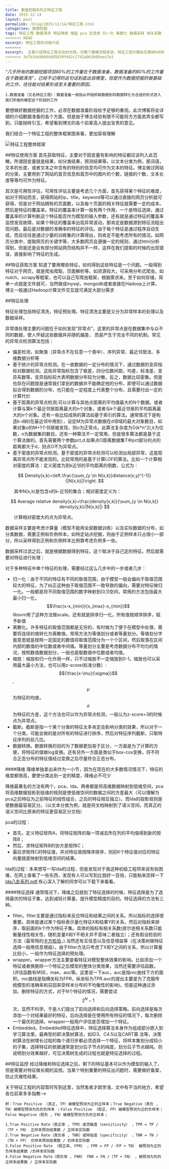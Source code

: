```yaml
---
title: 数据挖掘系列之特征工程
date: 2015-12-14
layout: post
permalink: /blog/2015/12/14/特征工程.html
categories: 数据挖掘
tags: 特征工程 数据清洗 特征降维 增益 pca 互信息 归一化 离散化 数据采样 相关系数 卡方检验
<<<<<<< HEAD
excerpt: 特征工程的详细介绍
=======
excerpt:  主要介绍特征工程涉及的东西，对整个建模流程来说，特征工程大概会花费80%的精力
>>>>>>> 3e7b34a908d4d05839fd42c2742a863b80aea7e3
---
```


*“几乎所有的数据挖掘项目80%的工作量在于数据准备，数据准备的80%的工作量在于数据清洗”，已经不记得的这句话到底出自哪里，但是作为数据挖掘的做基础的工作，往往能对结果形成至关重要的原因。*
    
    1.数据准备（又名特征工程）：数据准备一般指从开始抓取数据到将数据转化为合适的形式进入我们所做的模型这个阶段的工作

要想做好数据挖掘的工作，必须在数据准备阶段给予足够的重视。此次博客将会详细的介绍数据准备的各个方面，但是由于博主经验有限不可能将方方面卖弄全都写到，只能抛砖引玉，希望看到博文的各个前辈高人提出宝贵的意见。

我们结合一个特征工程的整体框架图来看，更加容易理解

![特征工程整体框架](http://superashan.github.io/images/20151214150719_chactor.jpg)

##特征使用方案
首先获取特征，主要对于因变量有影响的特征都应该列入此范畴。所谓因变量就是结果，如分类结果，预测结果等。以文本分类为例，那词语，文本的长度，或者文本之中含有的特别的信息均可作为文本的特征。博主做过网站的分类，主要用到了网站的首页信息和首页中的图片的个数，链接的个数，文本长度等等均可作为特征。

其次是可用性评估，可用性评估主要是考虑几个方面，首先获得某个特征的难度，如对于网站而言，获得网站的ip，title，keyword等可以通过直接的网页分析就可获得，但是对于网站拥有的页面数，以及每个页面的相关特征就需要一定的成本。然后是特征的覆盖率。特征的覆盖率计算一般有两个作用，一个是特征选择，通过覆盖率的计算判断这个特征能否作为模型的输入参数，还有就是通过特征的覆盖率监控发现故障，如某个特征的覆盖率出现异常波动，那肯定是数据源到特征流程出现问题。最后是对数据的准确率的特征的评估。由于每个特征是通过程序自动生成，而且往往是通过少量的训练集的计算得出，则肯定不能考虑所有的情况。如网页分类中，提取网页的关键字等，大多数网页会遵循一定的规则，通过html分析得到，但是还是会有部分网站网页结构并不一样，这样在我们提取的时候的出现错误，直接影响了特征的生成。

##特征获取方案
知道了要用哪些特征，如何得到这些特征是一个问题。一般得到特征对于网页，就是爬虫爬取，页面解析等，如资源较大，可采用分布式爬虫，如nutch，scrapy等框架，也可以自己写爬虫框架，根据需求来。至于如何存储，简单一点就是文件就可，当然做成mysql，mongodb或者直接在Hadoop上计算，博主一般通过Hadoop计算文件交互就可满足大部分需求

##特征处理

特征处理包括特征清洗，特征预处理。特征清洗主要是又分为异常样本的处理以及数据采样。

异常值处理主要的问题在于如何发现“异常点”，这里的异常点是在数据集中与众不同的数据，使人怀疑这些数据并非随机偏差， 而是产生于完全不同的机制。常见的异常点检测算法包括：

- 偏差检测，如聚类（异常点不在任意一个类中）、序列异常、最近邻居法、多维数据分析等
- 基于统计的异常点检测。在一直数据的一定分布的情况下，通过数据的变异指标对数据检测。这些异常指标包含了极差，四分位数间距，均差，标准差，变异系数等，变异指标较大表明数据分布较为分散，反之，数据比较密集。但是也存在问题就是通常我们拿到的数据并不能确定他的分布，即使可以通过数据拟合得到数据的分布，也只能在一定程度上代表整个分布，且需要付出一定的计算代价
- 基于距离的异常点检测;可以计算与其他点距离的平均值最大的N个数据。或者计算与第k个最近邻居距离最大的n个对象，或者与k个最近邻居的平均距离最大的n个对象。还有一些比较成熟的算法如基于索引的算法。通常情况下是构造k-d树(在最近邻中用到），设定M为异常点数据在d领域的最大对象数目，如果对象o的M+1个邻居被发现，则o为正常点。此算法复杂度为O(k*n^2),k为位数，n为数据集的数目。还有一种算法不一定常用，但是很多算法都是基于这个算法做的。首先需要两个参数pct,d.如果点O距离数据集T中pct部分的点的距离都大于d，则点O不为异常点。
- 基于密度的异常点检测。基于密度的异常点检测可以检测出局部异常，这是距离异常点所不能发现的。比较常用的是基于计算LOF的算法。比如一个计算相对密度的算法：定义密度为到k近邻的平均距离的倒数，公式为：

$$
Density(x,k)=\left.\frac{\sum_{y \in N(x,k)}distance(x,y)^{-1}}{|N(x,k)|}\right.
$$

&#160; &#160; &#160; &#160;其中N(x,k)是包含x的k-近邻的集合；相对密度定义为：

$$
Average relative density(x,k)=\frac{density(x,k)}{\sum_{y \in N(x,k)} density(y,k)/|N(x,k)|}
$$

&#160; &#160; &#160; &#160;计算相对密度大的点为异常点。

数据采样主要是考虑计算量（模型不能用全部数据训练）以及实际数据的分布，如分类数据，需要正例和负例样本。如特定站点挖掘，则由于正例样本只占很小一部分，所以采样得到正例和负例样本比例靠考虑负例多一些。

数据采样过滤之后，就是根据数据得到特征，这个取决于自己定的特征。然后就需要对特征进行处理：

对于多种特征中单个特征的处理，需要经过这么几步中的一步或者几步：

- 归一化：由于不同的特征有不同的取值范围，由于模型一般会偏向于取值范围较大的特征，为了纠正这种由于取值范围不一致导致的偏向，需要对特征做归一化。一般都是将不同取值范围的数字映射到[0,1]空间，常用的方法包括最大最小归一化，$$\frac{x-x_{min}}{x_{max}-x_{min}}$$libsvm用了这种方法做scale。还有就是排序归一化，所有值按顺序排序，赋予新值
- 离散化。许多特征的取值范围都是无穷的，有时候为了便于在模型中处理，需要将连续的值转化为离散值。常用方法为等值划分或者等量划分。等值划分字面意思就是按照一定固定的数值将取值范围分为一个个区间，然后取落在区间内部的数值的中位数或者中间值。等量划分主要是考虑数据分布不均匀的情况，按照数值数据划分，一般也是取数值中位数或者均值。
- 缩放：缩放和归一化作用一样，只不过缩放不一定缩放到0-1。缩放也可以采用最大最小方法，也可以用z-score(标准分数）:$${\frac{x-\mu}{\sigma}}$$,$$\mu$$为特征的均值，$$\sigma$$为特征的方差，这个方法也可以作为异常点检测，一般认为z-score>3的时候点为异常点。
- 截断。截断是指一个某个分类的特征太多肯定会影响分类的效果，所以对于一个分类，可能会做的是对所有的特征进行排序，然后对特征序列截断，只取特征序列的前几位。
- 数据转换。数据转换的目的为了数据更加易于区分，一方面是为了计算的方便，将特征的值做log变换。还有另外一方面是类似于box-cox变换，将不符合正态分布的特征值经过变换之后尽量符合正态分布。

####降维
降维单独拿出来作为一小节，因为在现在的大多数情况情况下，特征的维度都很高，要使分类达到一定的精度，降维必不可少

降维最著名的方法有两个，pca，lda。两者都是将高维数据映射到低维空间，pca将高维数据投影到低维的规则是使低维空间的数据之间的方差最大（可以理解为pca之后特征为之前特征的线性组合，之后的特征相互独立）。而lda的投影规则是使数据最容易区分。（以文本分类为例，就是将文档映射到了语义空间，而真正的语义空间比原来的特征更容易区分文档）

pca的过程：

- 首先，定义特征矩阵A，将特征矩阵的每一项减去所在列的平均值得到新的矩阵B；
- 然后，求特征矩阵B的协方差矩阵C；
- 最后求矩阵C的特征值，并对特征值按降序排序，则前K个特征值对应的特征向量就是映射到低维空间的结果。

lda的过程：本来想写一写lda的过程，但是发现对于我这种初级工程师来说有些困难，在网上查看了一些东西，发现有人可以写到比我好一百倍，只能粘来崇拜一下[lda八卦系列.pdf](http://vdisk.weibo.com/s/q0sGh/1360334108?utm_source=weibolife),有心深入了解的同学可以下载下来看看。

####特征选择
通常情况下，降维之后就到了特征选择的时候，特征选择是为了选择最优的特征子集，达到减轻计算量，提升模型精度的目的。特征选择的方法有三种。

- filter。filter主要是通过指标来反应特征和结果之间的关系。所以指标的选择很重要。具体是通过某个指标表示量化特征X和结果Y的关系，然后对指标来排序，取前面的k个作为特征子集。具体的指标有相关系数(皮尔逊相关系数只能衡量线性相关性，随机变量X和Y不相关并不意味二者独立）；还有假设检验的方法（最常用的[卡方检验](http://wiki.mbalib.com/wiki/%E5%8D%A1%E6%96%B9%E6%A3%80%E9%AA%8C)，).当然还有互信息以及信息增益等（在决策树做特征选择一般用信息增益）。由于filter方法只考虑了X和Y之间的关系，所以计算量比较小，一般作为特征选择的预处理。
- wrapper。wrapper方法主要是看特征对模型整体效果的影响。比如添加一个特征或者换删除一个特征之后模型的整体分类效果，当然还需要评估函数。(评估函数有MSE，mae，auc等。这里说一下auc，auc是指roc曲线下方的面积。roc曲线是指横坐标为FPR，纵坐标为TPR.auc的提出主要是为了克服传统模型的准确率和召回率受样本分布的不均衡性的影响)。但是这种通过添加、删除特征的方式，对于N个特征的情况，需要尝试$$2^N-1$$次，显然不科学。于是人们提出了前向选择和后向选择策略。前向选择是每次添加一个对结果最好的特征，后向选择是在使用所有特征的情况下，每次删除一个最优的选择。wrapper一般用户评估是否增加一个特征。
- Embedded。Embedded特征选择中，特征选择算法本身作为组成部分嵌入到学习算法里。最典型的即决策树算法，如ID3、C4.5以及CART算
法等，决策树算法在树增长过程的每个递归步都必须选择一个特征，将样本集划分成较小的子集，选择特征的依据通常是划分后子节点的纯度，划分后子节点越纯，则说明划分效果越好，可见决策树生成的过程也就是特征选择的过程。

##特征监控
经过降维和特征选择之后，剩下的特征基本可以作为模型的输入了，但是需要对特征做长期的监控。当某个特别重要的特征出问题时，需要做好备案，防止灾难性结果。

关于特征工程的内容暂时写到这里，当然笔者才疏学浅，文中有不当的地方，希望各位前辈多多指教-->


    附：True Positive （真正, TP）被模型预测为正的正样本；True Negative（真负 , TN）被模型预测为负的负样本 ；False Positive （假正, FP）被模型预测为正的负样本；False Negative（假负 , FN）被模型预测为负的正样本；

    1.True Positive Rate（真正率 , TPR）或灵敏度（sensitivity） ，TPR = TP /（TP + FN） 正样本预测结果数 / 正样本实际数
    2.True Negative Rate（真负率 , TNR）或特指度（specificity） ，TNR = TN /（TN + FP） 负样本预测结果数 / 负样本实际数 
    3.False Positive Rate （假正率, FPR） ，FPR = FP /（FP + TN） 被预测为正的负样本结果数 /负样本实际数 
    4.False Negative Rate（假负率 , FNR） FNR = FN /（TP + FN） ，被预测为负的正样本结果数 / 正样本实际数



